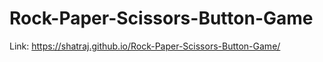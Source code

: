 # Rock-Paper-Scissors-Button-Game

Link: https://shatraj.github.io/Rock-Paper-Scissors-Button-Game/
